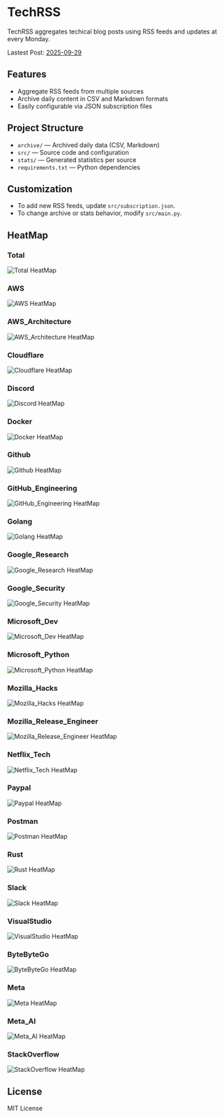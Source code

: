 # TechRSS

TechRSS aggregates techical blog posts using RSS feeds and updates at every Monday.

Lastest Post: [2025-09-29](https://github.com/kao-fu/techRSS/blob/main/archive/2025-09-29.md)

## Features

- Aggregate RSS feeds from multiple sources
- Archive daily content in CSV and Markdown formats
- Easily configurable via JSON subscription files

## Project Structure

- `archive/` — Archived daily data (CSV, Markdown)
- `src/` — Source code and configuration
- `stats/` — Generated statistics per source
- `requirements.txt` — Python dependencies

## Customization

- To add new RSS feeds, update `src/subscription.json`.
- To change archive or stats behavior, modify `src/main.py`.

## HeatMap
### Total
![Total HeatMap](https://github.com/kao-fu/techRSS/blob/main/stats_fig/total.png)
### AWS
![AWS HeatMap](https://github.com/kao-fu/techRSS/blob/main/stats_fig/AWS.png)
### AWS_Architecture
![AWS_Architecture HeatMap](https://github.com/kao-fu/techRSS/blob/main/stats_fig/AWS_Architecture.png)
### Cloudflare
![Cloudflare HeatMap](https://github.com/kao-fu/techRSS/blob/main/stats_fig/Cloudflare.png)
### Discord
![Discord HeatMap](https://github.com/kao-fu/techRSS/blob/main/stats_fig/Discord.png)
### Docker
![Docker HeatMap](https://github.com/kao-fu/techRSS/blob/main/stats_fig/Docker.png)
### Github
![Github HeatMap](https://github.com/kao-fu/techRSS/blob/main/stats_fig/Github.png)
### GitHub_Engineering
![GitHub_Engineering HeatMap](https://github.com/kao-fu/techRSS/blob/main/stats_fig/GitHub_Engineering.png)
### Golang
![Golang HeatMap](https://github.com/kao-fu/techRSS/blob/main/stats_fig/Golang.png)
### Google_Research
![Google_Research HeatMap](https://github.com/kao-fu/techRSS/blob/main/stats_fig/Google_Research.png)
### Google_Security
![Google_Security HeatMap](https://github.com/kao-fu/techRSS/blob/main/stats_fig/Google_Security.png)
### Microsoft_Dev
![Microsoft_Dev HeatMap](https://github.com/kao-fu/techRSS/blob/main/stats_fig/Microsoft_Dev.png)
### Microsoft_Python
![Microsoft_Python HeatMap](https://github.com/kao-fu/techRSS/blob/main/stats_fig/Microsoft_Python.png)
### Mozilla_Hacks
![Mozilla_Hacks HeatMap](https://github.com/kao-fu/techRSS/blob/main/stats_fig/Mozilla_Hacks.png)
### Mozilla_Release_Engineer
![Mozilla_Release_Engineer HeatMap](https://github.com/kao-fu/techRSS/blob/main/stats_fig/Mozilla_Release_Engineer.png)
### Netflix_Tech
![Netflix_Tech HeatMap](https://github.com/kao-fu/techRSS/blob/main/stats_fig/Netflix_Tech.png)
### Paypal
![Paypal HeatMap](https://github.com/kao-fu/techRSS/blob/main/stats_fig/Paypal.png)
### Postman
![Postman HeatMap](https://github.com/kao-fu/techRSS/blob/main/stats_fig/Postman.png)
### Rust
![Rust HeatMap](https://github.com/kao-fu/techRSS/blob/main/stats_fig/Rust.png)
### Slack
![Slack HeatMap](https://github.com/kao-fu/techRSS/blob/main/stats_fig/Slack.png)
### VisualStudio
![VisualStudio HeatMap](https://github.com/kao-fu/techRSS/blob/main/stats_fig/VisualStudio.png)
### ByteByteGo
![ByteByteGo HeatMap](https://github.com/kao-fu/techRSS/blob/main/stats_fig/ByteByteGo.png)
### Meta
![Meta HeatMap](https://github.com/kao-fu/techRSS/blob/main/stats_fig/Meta.png)
### Meta_AI
![Meta_AI HeatMap](https://github.com/kao-fu/techRSS/blob/main/stats_fig/Meta_AI.png)
### StackOverflow
![StackOverflow HeatMap](https://github.com/kao-fu/techRSS/blob/main/stats_fig/StackOverflow.png)

## License

MIT License
